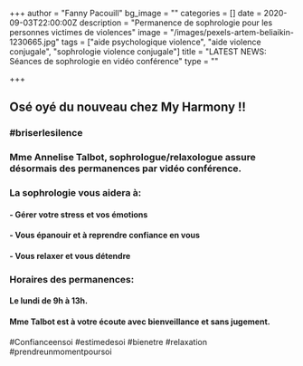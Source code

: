 +++
author = "Fanny Pacouill"
bg_image = ""
categories = []
date = 2020-09-03T22:00:00Z
description = "Permanence de sophrologie pour les personnes victimes de violences"
image = "/images/pexels-artem-beliaikin-1230665.jpg"
tags = ["aide psychologique violence", "aide violence conjugale", "sophrologie violence conjugale"]
title = "LATEST NEWS: Séances de sophrologie en vidéo conférence"
type = ""

+++
## **Osé oyé du nouveau chez My Harmony !!**

### #briserlesilence

### Mme Annelise Talbot, **sophrologue/relaxologue assure désormais des permanences par vidéo conférence.**

### **La sophrologie vous aidera à:**

#### - Gérer votre stress et vos émotions

#### - Vous épanouir et à reprendre confiance en vous

#### - Vous relaxer et vous détendre

### **Horaires des permanences:**

#### Le lundi de 9h à 13h.

#### **Mme Talbot est à votre écoute avec bienveillance et sans jugement.**

\#Confianceensoi #estimedesoi #bienetre #relaxation #prendreunmomentpoursoi